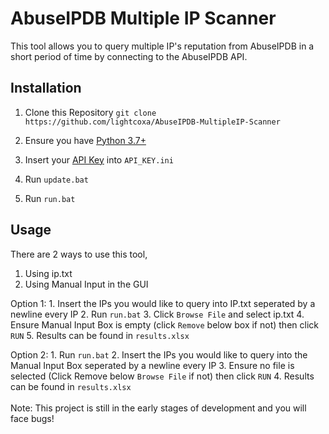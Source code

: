 # AbuseIPDB Multiple IP Scanner
This tool allows you to query multiple IP's reputation from AbuseIPDB in a short period of time by connecting to the AbuseIPDB API.

## Installation
1. Clone this Repository
    `git clone https://github.com/lightcoxa/AbuseIPDB-MultipleIP-Scanner`

2. Ensure you have [Python 3.7+](https://www.python.org/downloads/release/python-379/)
3. Insert your [API Key](https://www.abuseipdb.com/account/api) into `API_KEY.ini`
4. Run `update.bat`
5. Run `run.bat`

## Usage
There are 2 ways to use this tool,
1. Using ip.txt
2. Using Manual Input in the GUI

Option 1:
	1. Insert the IPs you would like to query into IP.txt seperated by a newline every IP
	2. Run `run.bat`
	3. Click `Browse File` and select ip.txt
	4. Ensure Manual Input Box is empty (click `Remove` below box if not) then click `RUN`
	5. Results can be found in `results.xlsx`

Option 2:
	1. Run `run.bat`
	2. Insert the IPs you would like to query into the Manual Input Box seperated by a newline every IP
	3. Ensure no file is selected (Click Remove below `Browse File` if not) then click `RUN`
	4. Results can be found in `results.xlsx`
<br>
<br>
Note:
This project is still in the early stages of development and you will face bugs!